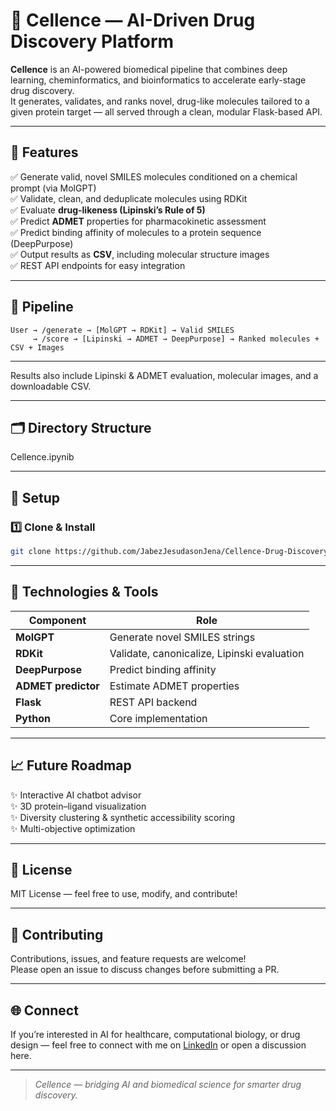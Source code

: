 
# 🌟 Cellence — AI-Driven Drug Discovery Platform  

**Cellence** is an AI-powered biomedical pipeline that combines deep learning, cheminformatics, and bioinformatics to accelerate early-stage drug discovery.  
It generates, validates, and ranks novel, drug-like molecules tailored to a given protein target — all served through a clean, modular Flask-based API.  

---

## 🚀 Features  

✅ Generate valid, novel SMILES molecules conditioned on a chemical prompt (via MolGPT)  
✅ Validate, clean, and deduplicate molecules using RDKit  
✅ Evaluate **drug-likeness (Lipinski’s Rule of 5)**  
✅ Predict **ADMET** properties for pharmacokinetic assessment  
✅ Predict binding affinity of molecules to a protein sequence (DeepPurpose)  
✅ Output results as **CSV**, including molecular structure images  
✅ REST API endpoints for easy integration  

---

## 🧬 Pipeline  

```
User → /generate → [MolGPT → RDKit] → Valid SMILES  
     → /score → [Lipinski → ADMET → DeepPurpose] → Ranked molecules + CSV + Images
```

---


Results also include Lipinski & ADMET evaluation, molecular images, and a downloadable CSV.

---

## 🗂 Directory Structure  

Cellence.ipynib

---

## 🔷 Setup  

### 1️⃣ Clone & Install  
```bash
git clone https://github.com/JabezJesudasonJena/Cellence-Drug-Discovery-model.git

```

---

## 🧪 Technologies & Tools  

| Component         | Role |
|-------------------|------|
| **MolGPT**        | Generate novel SMILES strings |
| **RDKit**         | Validate, canonicalize, Lipinski evaluation |
| **DeepPurpose**   | Predict binding affinity |
| **ADMET predictor** | Estimate ADMET properties |
| **Flask**         | REST API backend |
| **Python**        | Core implementation |

---

## 📈 Future Roadmap  

✨ Interactive AI chatbot advisor  
✨ 3D protein–ligand visualization  
✨ Diversity clustering & synthetic accessibility scoring  
✨ Multi-objective optimization  

---

## 📜 License  

MIT License — feel free to use, modify, and contribute!  

---

## 🤝 Contributing  

Contributions, issues, and feature requests are welcome!  
Please open an issue to discuss changes before submitting a PR.  

---

## 🌐 Connect  

If you’re interested in AI for healthcare, computational biology, or drug design — feel free to connect with me on [LinkedIn](https://linkedin.com/in/jabezjena) or open a discussion here.  

---

> *Cellence — bridging AI and biomedical science for smarter drug discovery.*  
